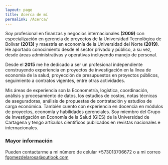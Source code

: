 ```yaml
---
layout: page
title: Acerca de mí
permalink: /Acerca/
---
```


Soy profesional en finanzas y negocios internacionales **(2009)** con especialización en gerencia de proyectos de la Universidad Tecnológica de Bolívar **(2013)** y maestría en economía de la Universidad del Norte **(2019)**. He aportado conocimiento desde el sector privado y público, a su vez, desde áreas administrativas y operativas incluyendo manejo de personal.

Desde el **2015** me he dedicado a ser un profesional independiente construyendo experiencia en proyectos de investigación en la línea de economía de la salud, proyección de presupuestos en proyectos públicos, seguimiento a contratos vigentes, entre otras actividades.

Mis áreas de experiencia son la Econometría, logística, coordinación, análisis y procesamiento de datos, los estudios de costos, notas técnicas de aseguradoras, análisis de propuestas de contratación y estudios de carga económica. También cuento con experiencia en docencia en módulos de proyectos, economía y habilidades gerenciales. Soy miembro del Grupo de Investigación en Economía de la Salud (GIES) de la Universidad de Cartagena y tengo artículos científicos publicados en revistas nacionales e internacionales.

### Mayor información

Pueden contactarme a mi número de celular +573013706672 o a mi correo [fgomezdelarosa@outlook.com](mailto:fgomezdelarosa@outlook.com)

